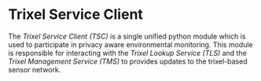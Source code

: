 # Trixel Service Client

The *Trixel Service Client (TSC)* is a single unified python module which is used to participate in privacy aware environmental monitoring.
This module is responsible for interacting with the *Trixel Lookup Service (TLS)* and the *Trixel Management Service (TMS)* to provides updates to the trixel-based sensor network.
